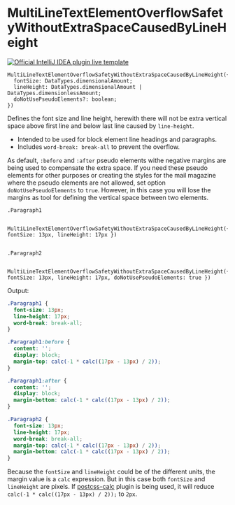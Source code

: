 # MultiLineTextElementOverflowSafetyWithoutExtraSpaceCausedByLineHeight

[![Official IntelliJ IDEA plugin live template](https://img.shields.io/badge/IntelliJ_IDEA_Live_Template-mlt-blue.svg?style=flat)](https://plugins.jetbrains.com/plugin/17677-yamato-daiwa-frontend)

```
MultiLineTextElementOverflowSafetyWithoutExtraSpaceCausedByLineHeight({ 
  fontSize: DataTypes.dimensionalAmount;
  lineHeight: DataTypes.dimensionalAmount | DataTypes.dimensionlessAmount; 
  doNotUsePseudoElements?: boolean;
})
```

Defines the font size and line height, herewith there will not be extra vertical space above first line and below last
line caused by `line-height`. 

* Intended to be used for block element line headings and paragraphs.
* Includes `word-break: break-all` to prevent the overflow.

As default, `:before` and `:after` pseudo elements withe negative margins are being used to compensate the extra space.
If you need these pseudo elements for other purposes or creating the styles for the mail magazine where the pseudo elements
are not allowed, set option `doNotUsePseudoElements` to `true`. However, in this case you will lose the margins as tool for
defining the vertical space between two elements.

```stylus
.Paragraph1

  MultiLineTextElementOverflowSafetyWithoutExtraSpaceCausedByLineHeight({ fontSize: 13px, lineHeight: 17px })


.Paragraph2

  MultiLineTextElementOverflowSafetyWithoutExtraSpaceCausedByLineHeight({ fontSize: 13px, lineHeight: 17px, doNotUsePseudoElements: true })
```

Output:

```css
.Paragraph1 {
  font-size: 13px;
  line-height: 17px;
  word-break: break-all;
}

.Paragraph1:before {
  content: '';
  display: block;
  margin-top: calc(-1 * calc((17px - 13px) / 2));
}

.Paragraph1:after {
  content: '';
  display: block;
  margin-bottom: calc(-1 * calc((17px - 13px) / 2));
}

.Paragraph2 {
  font-size: 13px;
  line-height: 17px;
  word-break: break-all;
  margin-top: calc(-1 * calc((17px - 13px) / 2));
  margin-bottom: calc(-1 * calc((17px - 13px) / 2));
}
```

Because the `fontSize` and `lineHeight` could be of the different units, the margin value is a `calc` expression.
But in this case both `fontSize` and `lineHeight` are pixels. If [postcss-calc](https://github.com/postcss/postcss-calc)
plugin is being used, it will reduce `calc(-1 * calc((17px - 13px) / 2));` to `2px`.
